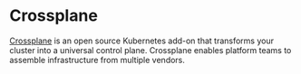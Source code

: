 # Crossplane

[Crossplane](https://crossplane.io/) is an open source Kubernetes add-on that transforms your cluster into a universal control plane.
Crossplane enables platform teams to assemble infrastructure from multiple vendors.
